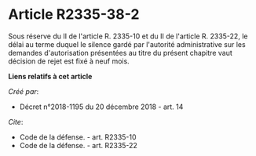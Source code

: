 # Article R2335-38-2

Sous réserve du II de l'article R. 2335-10 et du II de l'article R. 2335-22, le délai au terme duquel le silence gardé par
l'autorité administrative sur les demandes d'autorisation présentées au titre du présent chapitre vaut décision de rejet est
fixé à neuf mois.

**Liens relatifs à cet article**

_Créé par_:

  - Décret n°2018-1195 du 20 décembre 2018 - art. 14

_Cite_:

  - Code de la défense. - art. R2335-10
  - Code de la défense. - art. R2335-22
